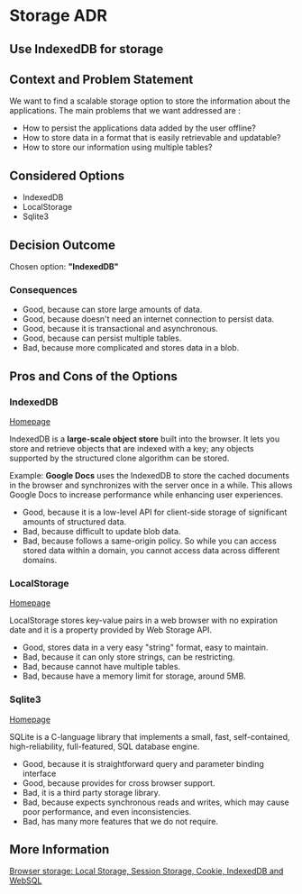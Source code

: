 # Storage ADR

## Use IndexedDB for storage

## Context and Problem Statement

We want to find a scalable storage option to store the information about the applications.
The main problems that we want addressed are : 
 - How to persist the applications data added by the user offline?
 - How to store data in a format that is easily retrievable and updatable?
 - How to store our information using multiple tables?

## Considered Options

* IndexedDB
* LocalStorage
* Sqlite3

## Decision Outcome

Chosen option: <b>"IndexedDB"</b>

### Consequences

* Good, because can store large amounts of data.
* Good, because doesn't need an internet connection to persist data.
* Good, because it is transactional and asynchronous.
* Good, because can persist multiple tables.
* Bad, because more complicated and stores data in a blob.

## Pros and Cons of the Options

### IndexedDB

[Homepage](https://developer.mozilla.org/en-US/docs/Web/API/IndexedDB_API)

IndexedDB is a <b>large-scale object store</b> built into the browser. It lets you store and retrieve objects that are indexed with a key; any objects supported by the structured clone algorithm can be stored.

Example: <b>Google Docs</b> uses the IndexedDB to store the cached documents in the browser and synchronizes with the server once in a while. This allows Google Docs to increase performance while enhancing user experiences.

* Good, because it is a low-level API for client-side storage of significant amounts of structured data.
* Bad, because difficult to update blob data.
* Bad, because follows a same-origin policy. So while you can access stored data within a domain, you cannot access data across different domains.

### LocalStorage

[Homepage](https://developer.mozilla.org/en-US/docs/Web/API/Window/localStorage)

LocalStorage stores key-value pairs in a web browser with no expiration date and it is a property provided by Web Storage API.

* Good, stores data in a very easy "string" format, easy to maintain.
* Bad, because it can only store strings, can be restricting.
* Bad, because cannot have multiple tables.
* Bad, because have a memory limit for storage, around 5MB.

### Sqlite3

[Homepage](https://www.sqlite.org/index.html)

SQLite is a C-language library that implements a small, fast, self-contained, high-reliability, full-featured, SQL database engine. 

* Good, because it is straightforward query and parameter binding interface
* Good, because provides for cross browser support.
* Bad, it is a third party storage library.
* Bad, because expects synchronous reads and writes, which may cause poor performance, and even inconsistencies.
* Bad, has many more features that we do not require.

## More Information
[Browser storage: Local Storage, Session Storage, Cookie, IndexedDB and WebSQL](https://medium.com/@lancelyao/browser-storage-local-storage-session-storage-cookie-indexeddb-and-websql-be6721ebe32a)
